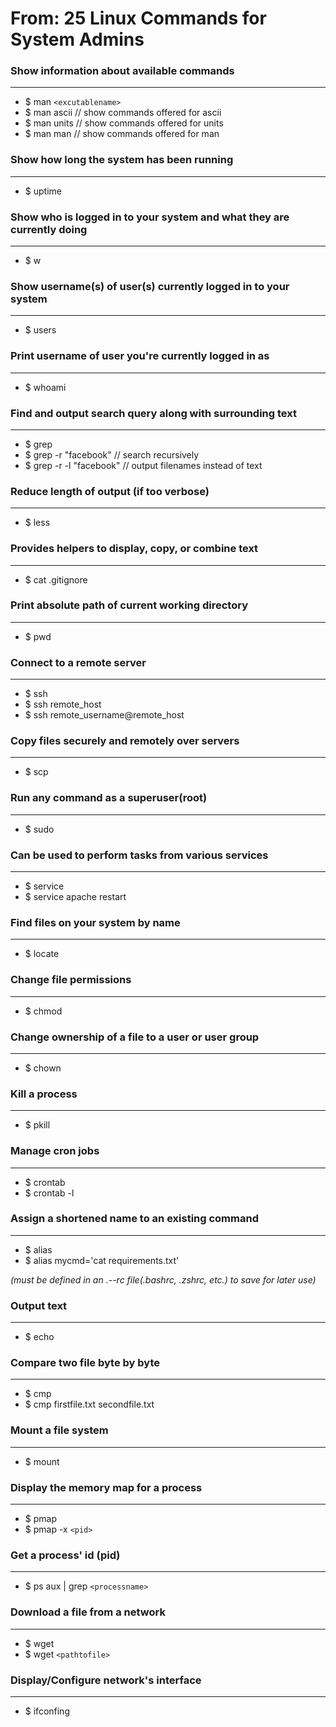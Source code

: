 <!-----------------------------
 ____ ____ ____ ____ ____ ____
||n |||o |||d |||o |||j |||o ||
||__|||__|||__|||__|||__|||__||
|/__\|/__\|/__\|/__\|/__\|/__\|

------------------------------->

# **From: 25 Linux Commands for System Admins**

### **Show information about available commands**
-------------------------------------------------------------
- $ man `<excutablename>`
- $ man ascii       // show commands offered for ascii
- $ man units       // show commands offered for units
- $ man man         // show commands offered for man

### **Show how long the system has been running**
-------------------------------------------------------------
- $ uptime

### **Show who is logged in to your system and what they are currently doing**
-------------------------------------------------------------
- $ w

### **Show username(s) of user(s) currently logged in to your system**
-------------------------------------------------------------
- $ users

### **Print username of user you're currently logged in as**
-------------------------------------------------------------
- $ whoami

### **Find and output search query along with surrounding text**
-------------------------------------------------------------
- $ grep
- $ grep -r "facebook"      // search recursively
- $ grep -r -l "facebook"   // output filenames instead of text

### **Reduce length of output (if too verbose)**
-------------------------------------------------------------
- $ less

### **Provides helpers to display, copy, or combine text**
-------------------------------------------------------------
- $ cat .gitignore

### **Print absolute path of current working directory**
-------------------------------------------------------------
- $ pwd

### **Connect to a remote server**
-------------------------------------------------------------
- $ ssh
- $ ssh remote_host
- $ ssh remote_username@remote_host

### **Copy files securely and remotely over servers**
-------------------------------------------------------------
- $ scp

### **Run any command as a superuser(root)**
-------------------------------------------------------------
- $ sudo

### **Can be used to perform tasks from various services**
-------------------------------------------------------------
- $ service
- $ service apache restart

### **Find files on your system by name**
-------------------------------------------------------------
- $ locate

### **Change file permissions**
-------------------------------------------------------------
- $ chmod

### **Change ownership of a file to a user or user group**
-------------------------------------------------------------
- $ chown

### **Kill a process**
-------------------------------------------------------------
- $ pkill

### **Manage cron jobs**
-------------------------------------------------------------
- $ crontab
- $ crontab -l

### **Assign a shortened name to an existing command**
-------------------------------------------------------------
- $ alias
- $ alias mycmd='cat requirements.txt'

 *(must be defined in an .--rc file(.bashrc, .zshrc, etc.) to save for later use)*

 ### **Output text**
-------------------------------------------------------------
- $ echo

 ### **Compare two file byte by byte**
-------------------------------------------------------------
- $ cmp
- $ cmp firstfile.txt secondfile.txt

 ### **Mount a file system**
-------------------------------------------------------------
- $ mount

 ### **Display the memory map for a process**
-------------------------------------------------------------
- $ pmap
- $ pmap -x `<pid>`

 ### **Get a process' id (pid)**
-------------------------------------------------------------
- $ ps aux | grep `<processname>`

 ### **Download a file from a network**
-------------------------------------------------------------
- $ wget
- $ wget `<pathtofile>`

 ### **Display/Configure network's interface**
-------------------------------------------------------------
- $ ifconfing